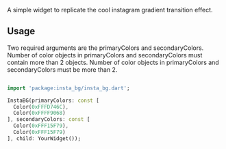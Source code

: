 <!--
This README describes the package. If you publish this package to pub.dev,
this README's contents appear on the landing page for your package.

For information about how to write a good package README, see the guide for
[writing package pages](https://dart.dev/guides/libraries/writing-package-pages).

For general information about developing packages, see the Dart guide for
[creating packages](https://dart.dev/guides/libraries/create-library-packages)
and the Flutter guide for
[developing packages and plugins](https://flutter.dev/developing-packages).
-->

A simple widget to replicate the cool instagram gradient transition effect.

## Usage
Two required arguments are the primaryColors and secondaryColors.
Number of color objects in primaryColors and secondaryColors must contain more than 2 objects.
Number of color objects in primaryColors and secondaryColors must be more than 2.

```dart

import 'package:insta_bg/insta_bg.dart';

InstaBG(primaryColors: const [
  Color(0xFFFD746C), 
  Color(0xFFFF9068)
], secondaryColors: const [
  Color(0xFFF15F79), 
  Color(0xFFF15F79)
], child: YourWidget());


```
